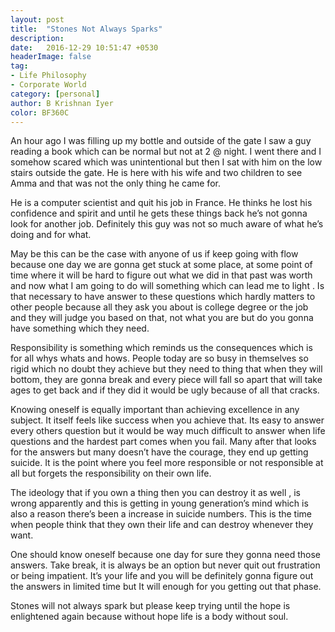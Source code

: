 ```yaml
---
layout: post
title:  "Stones Not Always Sparks"
description:
date:   2016-12-29 10:51:47 +0530
headerImage: false
tag:
- Life Philosophy
- Corporate World
category: [personal]
author: B Krishnan Iyer
color: BF360C
---
```

An hour ago I was filling up my bottle and outside of the gate I saw a guy reading a book which can be normal but not at 2 @ night. I went there and I somehow scared which was unintentional but then I sat with
him on the low stairs outside the gate. He is here with his wife and two children to see Amma and that was
not the only thing he came for.

He is a computer scientist and quit his job in France. He thinks he lost his confidence and spirit and until
he gets these things back he’s not gonna look for another job. Definitely this guy was not so much aware of
what he’s doing and for what.

May be this can be the case with anyone of us if keep going with flow because one day we are gonna get stuck
at some place, at some point of time where it will be hard to figure out what we did in that past was worth
and now what I am going to do will something which can lead me to light . Is that necessary to have answer
to these questions which hardly matters to other people because all they ask you about is college degree or
the job and they will judge you based on that, not what you are but do you gonna have something which they
need.

Responsibility is something which reminds us the consequences which is for all whys whats and hows. People
today are so busy in themselves so rigid which no doubt they achieve but they need to thing that when they
will bottom, they are gonna break and every piece will fall so apart that will take ages to get back and if
they did it would be ugly because of all that cracks.

Knowing oneself is equally important than achieving excellence in any subject. It itself feels like success
when you achieve that. Its easy to answer every others question but it would be way much difficult to answer
when life questions and the hardest part comes when you fail. Many after that looks for the answers but many
doesn’t have the courage, they end up getting suicide. It is the point where you feel more responsible or
not responsible at all but forgets the responsibility on their own life.

The ideology that if you own a thing then you can destroy it as well , is wrong apparently and this is
getting in young generation’s mind which is also a reason there’s been a increase in suicide numbers. This
is the time when people think that they own their life and can destroy whenever they want.

One should know oneself because one day for sure they gonna need those answers. Take break, it is always be
an option but never quit out frustration or being impatient. It’s your life and you will be definitely gonna
figure out the answers in limited time but It will enough for you getting out that phase.

Stones will not always spark but please keep trying until the hope is enlightened again because without hope
life is a body without soul.
